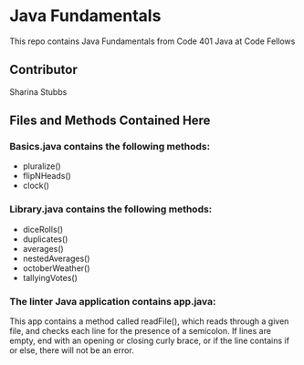 # Java Fundamentals
This repo contains Java Fundamentals from Code 401 Java at Code Fellows

## Contributor
Sharina Stubbs

## Files and Methods Contained Here
### Basics.java contains the following methods:
* pluralize()
* flipNHeads()
* clock()

### Library.java contains the following methods:
* diceRolls()
* duplicates()
* averages()
* nestedAverages()
* octoberWeather()
* tallyingVotes()

### The linter Java application contains app.java:
This app contains a method called readFile(), which reads through a given file, and checks each line for the presence of a semicolon. If lines are empty, end with an opening or closing curly brace, or if the line contains if or else, there will not be an error. 